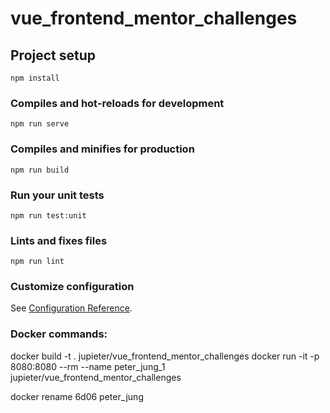 # vue_frontend_mentor_challenges

## Project setup
```
npm install
```

### Compiles and hot-reloads for development
```
npm run serve
```

### Compiles and minifies for production
```
npm run build
```

### Run your unit tests
```
npm run test:unit
```

### Lints and fixes files
```
npm run lint
```

### Customize configuration
See [Configuration Reference](https://cli.vuejs.org/config/).

### Docker commands:
docker build -t . jupieter/vue_frontend_mentor_challenges
docker run -it -p 8080:8080 --rm --name peter_jung_1 jupieter/vue_frontend_mentor_challenges

docker rename 6d06 peter_jung  